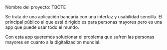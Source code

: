 Nombre del proyecto: TBOTE

Se trata de una aplicación bancaria con una interfaz y usabilidad sencilla. El principal público al que está dirigido es para personas mayores pero es una app que puede usar todo el mundo.

Con esta app queremos solucionar el problema que sufren las personas mayores en cuanto a la digitalización mundial.
